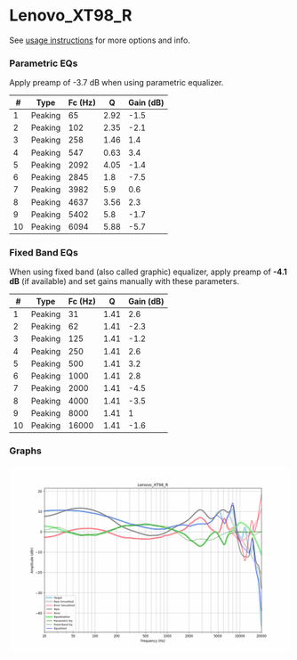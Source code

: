 # Lenovo_XT98_R
See [usage instructions](https://github.com/jaakkopasanen/AutoEq#usage) for more options and info.

### Parametric EQs
Apply preamp of -3.7 dB when using parametric equalizer.

|   # | Type    |   Fc (Hz) |    Q |   Gain (dB) |
|-----|---------|-----------|------|-------------|
|   1 | Peaking |        65 | 2.92 |        -1.5 |
|   2 | Peaking |       102 | 2.35 |        -2.1 |
|   3 | Peaking |       258 | 1.46 |         1.4 |
|   4 | Peaking |       547 | 0.63 |         3.4 |
|   5 | Peaking |      2092 | 4.05 |        -1.4 |
|   6 | Peaking |      2845 | 1.8  |        -7.5 |
|   7 | Peaking |      3982 | 5.9  |         0.6 |
|   8 | Peaking |      4637 | 3.56 |         2.3 |
|   9 | Peaking |      5402 | 5.8  |        -1.7 |
|  10 | Peaking |      6094 | 5.88 |        -5.7 |

### Fixed Band EQs
When using fixed band (also called graphic) equalizer, apply preamp of **-4.1 dB** (if available) and set gains manually with these parameters.

|   # | Type    |   Fc (Hz) |    Q |   Gain (dB) |
|-----|---------|-----------|------|-------------|
|   1 | Peaking |        31 | 1.41 |         2.6 |
|   2 | Peaking |        62 | 1.41 |        -2.3 |
|   3 | Peaking |       125 | 1.41 |        -1.2 |
|   4 | Peaking |       250 | 1.41 |         2.6 |
|   5 | Peaking |       500 | 1.41 |         3.2 |
|   6 | Peaking |      1000 | 1.41 |         2.8 |
|   7 | Peaking |      2000 | 1.41 |        -4.5 |
|   8 | Peaking |      4000 | 1.41 |        -3.5 |
|   9 | Peaking |      8000 | 1.41 |         1   |
|  10 | Peaking |     16000 | 1.41 |        -1.6 |

### Graphs
![](./Lenovo_XT98_R.png)
